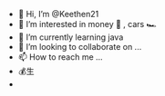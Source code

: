 - 👋 Hi, I’m @Keethen21
- 👀 I’m interested in money 💸 , cars 🏎
- 🌱 I’m currently learning java
- 💞️ I’m looking to collaborate on ...
- 📫 How to reach me ...
-  💰⽣
- 

<!---
Keethen21/Keethen21 is a ✨ special ✨ repository because its `README.md` (this file) appears on your GitHub profile.
You can click the Preview link to take a look at your changes.
--->
